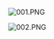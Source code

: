 ![001.PNG](http://upload-images.jianshu.io/upload_images/6177839-f21e942e9600ef16.PNG?imageMogr2/auto-orient/strip%7CimageView2/2/w/1240)






![002.PNG](http://upload-images.jianshu.io/upload_images/6177839-22e6e1f5ef38b0b3.PNG?imageMogr2/auto-orient/strip%7CimageView2/2/w/1240)






